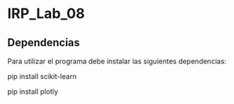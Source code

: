 # IRP_Lab_08

## Dependencias

Para utilizar el programa debe instalar las siguientes dependencias:

pip install scikit-learn

pip install plotly
